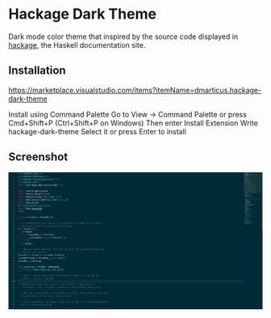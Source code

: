 # Hackage Dark Theme

Dark mode color theme that inspired by the source code displayed in [hackage](https://hackage.haskell.org/), the Haskell documentation site.

## Installation

https://marketplace.visualstudio.com/items?itemName=dmarticus.hackage-dark-theme

Install using Command Palette
Go to View -> Command Palette or press Cmd+Shift+P (Ctrl+Shift+P on Windows)
Then enter Install Extension
Write hackage-dark-theme
Select it or press Enter to install

## Screenshot

![Example](img/example.png)